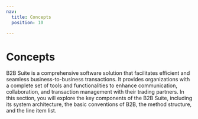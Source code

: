 ```yaml
---
nav:
  title: Concepts
  position: 10

---
```


# Concepts

B2B Suite is a comprehensive software solution that facilitates efficient and seamless business-to-business transactions. It provides organizations with a complete set of tools and functionalities to enhance communication, collaboration, and transaction management with their trading partners. In this section, you will explore the key components of the B2B Suite, including its system architecture, the basic conventions of B2B, the method structure, and the line item list.
